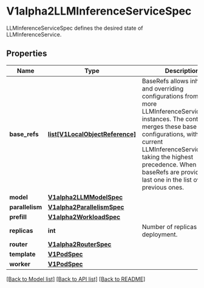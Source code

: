 # V1alpha2LLMInferenceServiceSpec

LLMInferenceServiceSpec defines the desired state of LLMInferenceService.
## Properties
Name | Type | Description | Notes
------------ | ------------- | ------------- | -------------
**base_refs** | [**list[V1LocalObjectReference]**](https://github.com/kubernetes-client/python/blob/master/kubernetes/docs/V1LocalObjectReference.md) | BaseRefs allows inheriting and overriding configurations from one or more LLMInferenceServiceConfig instances. The controller merges these base configurations, with the current LLMInferenceService spec taking the highest precedence. When multiple baseRefs are provided, the last one in the list overrides previous ones. | [optional] 
**model** | [**V1alpha2LLMModelSpec**](V1alpha2LLMModelSpec.md) |  | [optional] 
**parallelism** | [**V1alpha2ParallelismSpec**](V1alpha2ParallelismSpec.md) |  | [optional] 
**prefill** | [**V1alpha2WorkloadSpec**](V1alpha2WorkloadSpec.md) |  | [optional] 
**replicas** | **int** | Number of replicas for the deployment. | [optional] 
**router** | [**V1alpha2RouterSpec**](V1alpha2RouterSpec.md) |  | [optional] 
**template** | [**V1PodSpec**](V1PodSpec.md) |  | [optional] 
**worker** | [**V1PodSpec**](V1PodSpec.md) |  | [optional] 

[[Back to Model list]](../README.md#documentation-for-models) [[Back to API list]](../README.md#documentation-for-api-endpoints) [[Back to README]](../README.md)


